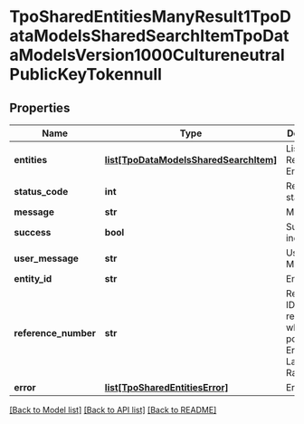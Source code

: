 # TpoSharedEntitiesManyResult1TpoDataModelsSharedSearchItemTpoDataModelsVersion1000CultureneutralPublicKeyTokennull

## Properties
Name | Type | Description | Notes
------------ | ------------- | ------------- | -------------
**entities** | [**list[TpoDataModelsSharedSearchItem]**](TpoDataModelsSharedSearchItem.md) | List of Result Entities. | [optional] 
**status_code** | **int** | Result status code. | [optional] 
**message** | **str** | Message. | [optional] 
**success** | **bool** | Success indicator. | [optional] 
**user_message** | **str** | User Message. | [optional] 
**entity_id** | **str** | Entity ID. | [optional] 
**reference_number** | **str** | Reference ID.              This will returend when posting ErxRequest, LabRequest, RadRequest | [optional] 
**error** | [**list[TpoSharedEntitiesError]**](TpoSharedEntitiesError.md) | Error List. | [optional] 

[[Back to Model list]](../README.md#documentation-for-models) [[Back to API list]](../README.md#documentation-for-api-endpoints) [[Back to README]](../README.md)

